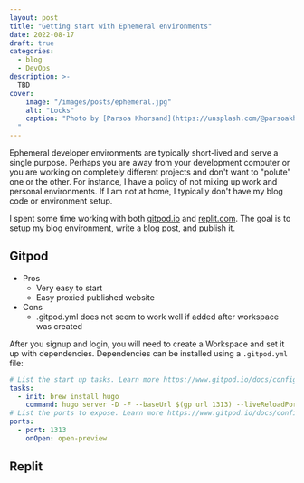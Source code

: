 ```yaml
---
layout: post
title: "Getting start with Ephemeral environments"
date: 2022-08-17
draft: true
categories:
  - blog
  - DevOps
description: >-
  TBD
cover:
    image: "/images/posts/ephemeral.jpg"
    alt: "Locks"
    caption: "Photo by [Parsoa Khorsand](https://unsplash.com/@parsoakhorsand?utm_source=unsplash&utm_medium=referral&utm_content=creditCopyText) on [Unsplash](https://unsplash.com/s/photos/lock?utm_source=unsplash&utm_medium=referral&utm_content=creditCopyText)
  "
---
```


Ephemeral developer environments are typically short-lived and serve a single purpose. Perhaps you are away from your development computer or you are working on completely different projects and don't want to "polute" one or the other. For instance, I have a policy of not mixing up work and personal environments. If I am not at home, I typically don't have my blog code or environment setup.

I spent some time working with both [gitpod.io](https://gitpod.io) and [replit.com](https://replit.com/). The goal is to setup my blog environment, write a blog post, and publish it.

## Gitpod
* Pros
  * Very easy to start
  * Easy proxied published website
* Cons
  * .gitpod.yml does not seem to work well if added after workspace was created

After you signup and login, you will need to create a Workspace and set it up with dependencies. Dependencies can be installed using a ``.gitpod.yml`` file:

```yml
# List the start up tasks. Learn more https://www.gitpod.io/docs/config-start-tasks/
tasks:
  - init: brew install hugo
    command: hugo server -D -F --baseUrl $(gp url 1313) --liveReloadPort=443 --appendPort=false --bind=0.0.0.0
# List the ports to expose. Learn more https://www.gitpod.io/docs/config-ports/
ports:
  - port: 1313
    onOpen: open-preview
```



## Replit